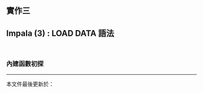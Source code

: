## 實作三

## Impala (3) : LOAD DATA 語法

<small><pre>
</pre></small>

### 內建函數初探


--------------------
本文件最後更新於：<script>document.write(document.lastModified);</script>
